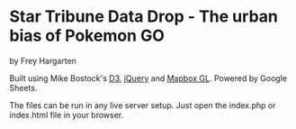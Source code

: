 Star Tribune Data Drop - The urban bias of Pokemon GO
================

by Frey Hargarten

Built using Mike Bostock's [D3](https://github.com/mbostock/d3), [jQuery](https://github.com/jquery/jquery) and [Mapbox GL](https://www.mapbox.com/mapbox-gl-js/). Powered by Google Sheets.

The files can be run in any live server setup. Just open the index.php or index.html file in your browser.